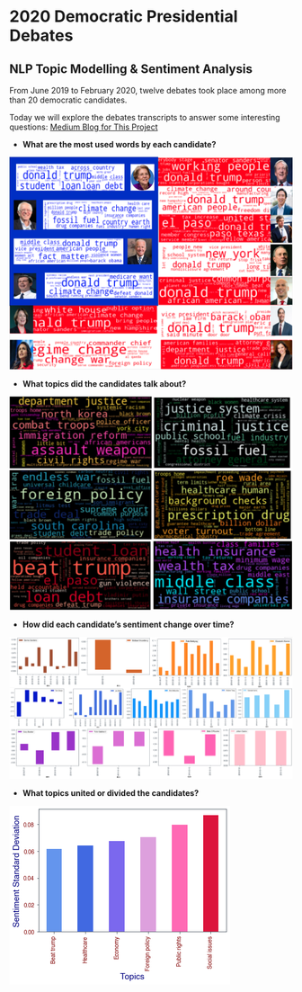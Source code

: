 # 2020 Democratic Presidential Debates 
## NLP Topic Modelling & Sentiment Analysis
From June 2019 to February 2020, twelve debates took place among more than 20 democratic candidates. 

Today we will explore the debates transcripts to answer some interesting questions: 
[Medium Blog for This Project](https://medium.com/analytics-vidhya/unveil-the-debates-topic-modelling-and-sentiment-analysis-882483bc1b2?source=friends_link&sk=391fe27d861c7956ca7f49e4ffb82c51)

* __What are the most used words by each candidate?__

![Most used words by candidates](https://github.com/guo-pei/2020-presidential-debates/blob/master/pictures/Most-used-words-by-candidates.png)

* __What topics did the candidates talk about?__

![Most-discussed-topics](https://github.com/guo-pei/2020-presidential-debates/blob/master/pictures/Most-discussed-topics.png)

* __How did each candidate’s sentiment change over time?__

![Sentiment-change](https://github.com/guo-pei/2020-presidential-debates/blob/master/pictures/Sentiment-change.png)

* __What topics united or divided the candidates?__

![topics that unite or devide the candidates](https://github.com/guo-pei/2020-presidential-debates/blob/master/pictures/unitedivide.png)

